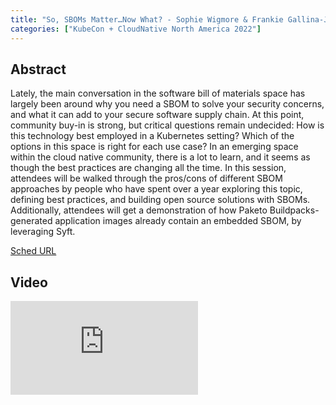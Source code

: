 ```yaml
---
title: "So, SBOMs Matter…Now What? - Sophie Wigmore & Frankie Gallina-Jones, VMware"
categories: ["KubeCon + CloudNative North America 2022"]
---
```


## Abstract

Lately, the main conversation in the software bill of materials space has largely been around why you need a SBOM to solve your security concerns, and what it can add to your secure software supply chain. At this point, community buy-in is strong, but critical questions remain undecided: How is this technology best employed in a Kubernetes setting? Which of the options in this space is right for each use case? In an emerging space within the cloud native community, there is a lot to learn, and it seems as though the best practices are changing all the time. In this session, attendees will be walked through the pros/cons of different SBOM approaches by people who have spent over a year exploring this topic, defining best practices, and building open source solutions with SBOMs. Additionally, attendees will get a demonstration of how Paketo Buildpacks-generated application images already contain an embedded SBOM, by leveraging Syft.

[Sched URL](https://kccncna2022.sched.com/event/38e0b121e5e9ad03f86f55a658defb82)

## Video

<iframe src="https://www.youtube.com/embed/ABDhDmpET-w" frameborder="0" allow="accelerometer; autoplay; encrypted-media; gyroscope; picture-in-picture" allowfullscreen></iframe>
